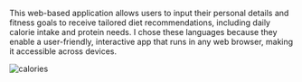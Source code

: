 This web-based application allows users to input their personal details and fitness goals to receive tailored diet recommendations, including daily calorie intake and protein needs. I chose these languages because they enable a user-friendly, interactive app that runs in any web browser, making it accessible across devices.

![calories](https://github.com/user-attachments/assets/b6fe27e6-5370-4f36-addc-88e99185eb56)

